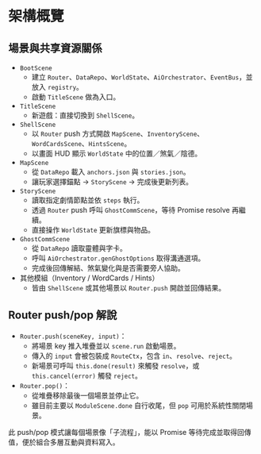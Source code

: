 # 架構概覽

## 場景與共享資源關係
- `BootScene`
  - 建立 `Router`、`DataRepo`、`WorldState`、`AiOrchestrator`、`EventBus`，並放入 `registry`。
  - 啟動 `TitleScene` 做為入口。
- `TitleScene`
  - 新遊戲：直接切換到 `ShellScene`。
- `ShellScene`
  - 以 `Router` push 方式開啟 `MapScene`、`InventoryScene`、`WordCardsScene`、`HintsScene`。
  - 以畫面 HUD 顯示 `WorldState` 中的位置／煞氣／陰德。
- `MapScene`
  - 從 `DataRepo` 載入 `anchors.json` 與 `stories.json`。
  - 讓玩家選擇錨點 → `StoryScene` → 完成後更新列表。
- `StoryScene`
  - 讀取指定劇情節點並依 `steps` 執行。
  - 透過 `Router` push 呼叫 `GhostCommScene`，等待 Promise resolve 再繼續。
  - 直接操作 `WorldState` 更新旗標與物品。
- `GhostCommScene`
  - 從 `DataRepo` 讀取靈體與字卡。
  - 呼叫 `AiOrchestrator.genGhostOptions` 取得溝通選項。
  - 完成後回傳解結、煞氣變化與是否需要旁人協助。
- 其他模組（Inventory / WordCards / Hints）
  - 皆由 `ShellScene` 或其他場景以 `Router.push` 開啟並回傳結果。

## Router push/pop 解說
- `Router.push(sceneKey, input)`：
  - 將場景 key 推入堆疊並以 `scene.run` 啟動場景。
  - 傳入的 `input` 會被包裝成 `RouteCtx`，包含 `in`、`resolve`、`reject`。
  - 新場景可呼叫 `this.done(result)` 來觸發 `resolve`，或 `this.cancel(error)` 觸發 `reject`。
- `Router.pop()`：
  - 從堆疊移除最後一個場景並停止它。
  - 雖目前主要以 `ModuleScene.done` 自行收尾，但 `pop` 可用於系統性關閉場景。 

此 push/pop 模式讓每個場景像「子流程」，能以 Promise 等待完成並取得回傳值，便於組合多層互動與資料寫入。 